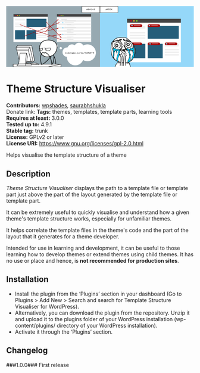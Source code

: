 <img src='https://github.com/BaapWP/theme-structure-visualiser/raw/master/org-assets/banner-772x250.png'/>

# Theme Structure Visualiser #
**Contributors:** [wpshades](https://profiles.wordpress.org/wpshades), [saurabhshukla](https://profiles.wordpress.org/saurabhshukla)  
Donate link: 
**Tags:** themes, templates, template parts, learning tools  
**Requires at least:** 3.0.0  
**Tested up to:** 4.9.1  
**Stable tag:** trunk  
**License:** GPLv2 or later  
**License URI:** https://www.gnu.org/licenses/gpl-2.0.html  

Helps visualise the template structure of a theme

## Description ##
*Theme Structure Visualiser* displays the path to a template file or template part just above the part of the layout generated by the template file or template part.

It can be extremely useful to quickly visualise and understand how a given theme\'s template structure works, especially for unfamiliar themes.

It helps correlate the template files in the theme\'s code and the part of the layout that it generates for a theme developer.

Intended for use in learning and development, it can be useful to those learning how to develop themes or extend themes using child themes. It has no use or place and hence, is **not recommended for production sites**. 

## Installation ##
 * Install the plugin from the ‘Plugins’ section in your dashboard (Go to Plugins > Add New > Search and search for Template Structure Visualiser for WordPress).
 * Alternatively, you can download the plugin from the repository. Unzip it and upload it to the plugins folder of your WordPress installation (wp-content/plugins/ directory of your WordPress installation).
 * Activate it through the ‘Plugins’ section.

## Changelog ##
###1.0.0###
First release